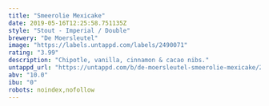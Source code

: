 ```yaml
---
title: "Smeerolie Mexicake"
date: 2019-05-16T12:25:58.751135Z
style: "Stout - Imperial / Double"
brewery: "De Moersleutel"
image: "https://labels.untappd.com/labels/2490071"
rating: "3.99"
description: "Chipotle, vanilla, cinnamon & cacao nibs."
untappd_url: "https://untappd.com/b/de-moersleutel-smeerolie-mexicake/2490071"
abv: "10.0"
ibu: "0"
robots: noindex,nofollow
---
```

